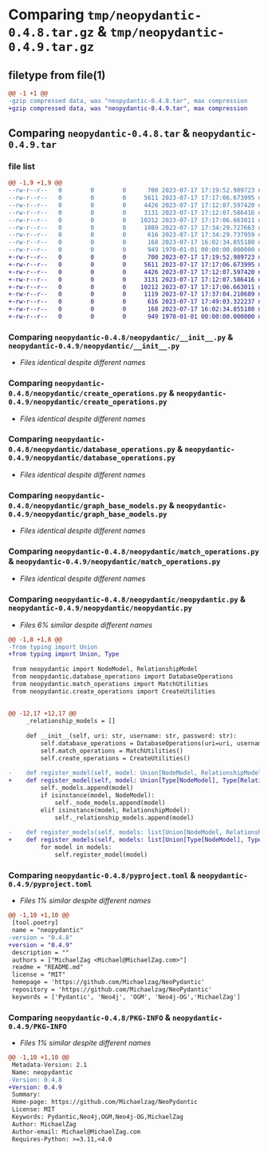 # Comparing `tmp/neopydantic-0.4.8.tar.gz` & `tmp/neopydantic-0.4.9.tar.gz`

## filetype from file(1)

```diff
@@ -1 +1 @@
-gzip compressed data, was "neopydantic-0.4.8.tar", max compression
+gzip compressed data, was "neopydantic-0.4.9.tar", max compression
```

## Comparing `neopydantic-0.4.8.tar` & `neopydantic-0.4.9.tar`

### file list

```diff
@@ -1,9 +1,9 @@
--rw-r--r--   0        0        0      700 2023-07-17 17:19:52.989723 neopydantic-0.4.8/neopydantic/__init__.py
--rw-r--r--   0        0        0     5611 2023-07-17 17:17:06.673995 neopydantic-0.4.8/neopydantic/create_operations.py
--rw-r--r--   0        0        0     4426 2023-07-17 17:12:07.597420 neopydantic-0.4.8/neopydantic/database_operations.py
--rw-r--r--   0        0        0     3131 2023-07-17 17:12:07.586416 neopydantic-0.4.8/neopydantic/graph_base_models.py
--rw-r--r--   0        0        0    10212 2023-07-17 17:17:06.663011 neopydantic-0.4.8/neopydantic/match_operations.py
--rw-r--r--   0        0        0     1089 2023-07-17 17:34:29.727663 neopydantic-0.4.8/neopydantic/neopydantic.py
--rw-r--r--   0        0        0      616 2023-07-17 17:34:29.737959 neopydantic-0.4.8/pyproject.toml
--rw-r--r--   0        0        0      168 2023-07-17 16:02:34.855180 neopydantic-0.4.8/README.md
--rw-r--r--   0        0        0      949 1970-01-01 00:00:00.000000 neopydantic-0.4.8/PKG-INFO
+-rw-r--r--   0        0        0      700 2023-07-17 17:19:52.989723 neopydantic-0.4.9/neopydantic/__init__.py
+-rw-r--r--   0        0        0     5611 2023-07-17 17:17:06.673995 neopydantic-0.4.9/neopydantic/create_operations.py
+-rw-r--r--   0        0        0     4426 2023-07-17 17:12:07.597420 neopydantic-0.4.9/neopydantic/database_operations.py
+-rw-r--r--   0        0        0     3131 2023-07-17 17:12:07.586416 neopydantic-0.4.9/neopydantic/graph_base_models.py
+-rw-r--r--   0        0        0    10212 2023-07-17 17:17:06.663011 neopydantic-0.4.9/neopydantic/match_operations.py
+-rw-r--r--   0        0        0     1119 2023-07-17 17:37:04.210689 neopydantic-0.4.9/neopydantic/neopydantic.py
+-rw-r--r--   0        0        0      616 2023-07-17 17:49:03.322237 neopydantic-0.4.9/pyproject.toml
+-rw-r--r--   0        0        0      168 2023-07-17 16:02:34.855180 neopydantic-0.4.9/README.md
+-rw-r--r--   0        0        0      949 1970-01-01 00:00:00.000000 neopydantic-0.4.9/PKG-INFO
```

### Comparing `neopydantic-0.4.8/neopydantic/__init__.py` & `neopydantic-0.4.9/neopydantic/__init__.py`

 * *Files identical despite different names*

### Comparing `neopydantic-0.4.8/neopydantic/create_operations.py` & `neopydantic-0.4.9/neopydantic/create_operations.py`

 * *Files identical despite different names*

### Comparing `neopydantic-0.4.8/neopydantic/database_operations.py` & `neopydantic-0.4.9/neopydantic/database_operations.py`

 * *Files identical despite different names*

### Comparing `neopydantic-0.4.8/neopydantic/graph_base_models.py` & `neopydantic-0.4.9/neopydantic/graph_base_models.py`

 * *Files identical despite different names*

### Comparing `neopydantic-0.4.8/neopydantic/match_operations.py` & `neopydantic-0.4.9/neopydantic/match_operations.py`

 * *Files identical despite different names*

### Comparing `neopydantic-0.4.8/neopydantic/neopydantic.py` & `neopydantic-0.4.9/neopydantic/neopydantic.py`

 * *Files 6% similar despite different names*

```diff
@@ -1,8 +1,8 @@
-from typing import Union
+from typing import Union, Type
 
 from neopydantic import NodeModel, RelationshipModel
 from neopydantic.database_operations import DatabaseOperations
 from neopydantic.match_operations import MatchUtilities
 from neopydantic.create_operations import CreateUtilities
 
 
@@ -12,17 +12,17 @@
     _relationship_models = []
 
     def __init__(self, uri: str, username: str, password: str):
         self.database_operations = DatabaseOperations(uri=uri, username=username, password=password)
         self.match_operations = MatchUtilities()
         self.create_operations = CreateUtilities()
 
-    def register_model(self, model: Union[NodeModel, RelationshipModel]):
+    def register_model(self, model: Union[Type[NodeModel], Type[RelationshipModel]]):
         self._models.append(model)
         if isinstance(model, NodeModel):
             self._node_models.append(model)
         elif isinstance(model, RelationshipModel):
             self._relationship_models.append(model)
 
-    def register_models(self, models: list[Union[NodeModel, RelationshipModel]]):
+    def register_models(self, models: list[Union[Type[NodeModel], Type[RelationshipModel]]]):
         for model in models:
             self.register_model(model)
```

### Comparing `neopydantic-0.4.8/pyproject.toml` & `neopydantic-0.4.9/pyproject.toml`

 * *Files 1% similar despite different names*

```diff
@@ -1,10 +1,10 @@
 [tool.poetry]
 name = "neopydantic"
-version = "0.4.8"
+version = "0.4.9"
 description = ""
 authors = ["MichaelZag <Michael@MichaelZag.com>"]
 readme = "README.md"
 license = "MIT"
 homepage = 'https://github.com/Michaelzag/NeoPydantic'
 repository = 'https://github.com/Michaelzag/NeoPydantic'
 keywords = ['Pydantic', 'Neo4j', 'OGM', 'Neo4j-OG','MichaelZag']
```

### Comparing `neopydantic-0.4.8/PKG-INFO` & `neopydantic-0.4.9/PKG-INFO`

 * *Files 1% similar despite different names*

```diff
@@ -1,10 +1,10 @@
 Metadata-Version: 2.1
 Name: neopydantic
-Version: 0.4.8
+Version: 0.4.9
 Summary: 
 Home-page: https://github.com/Michaelzag/NeoPydantic
 License: MIT
 Keywords: Pydantic,Neo4j,OGM,Neo4j-OG,MichaelZag
 Author: MichaelZag
 Author-email: Michael@MichaelZag.com
 Requires-Python: >=3.11,<4.0
```

